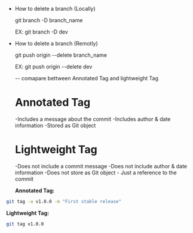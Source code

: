 - How to delete a branch (Locally)

    git branch -D branch_name 

    EX: git branch -D dev


- How to delete a branch (Remotly)

    git push origin --delete branch_name

    EX: git push origin --delete dev



    -- comapare bettween Annotated Tag and lightweight Tag

    # Annotated Tag
    -Includes a message about the commit
    -Includes author & date information
    -Stored as Git object

  
    # Lightweight Tag
    -Does not include a commit message
    -Does not include author & date information
    -Does not store as Git object - Just a reference to the commit
    
    **Annotated Tag:**
```bash
git tag -a v1.0.0 -m "First stable release"
```




**Lightweight Tag:**
```bash
git tag v1.0.0
```
